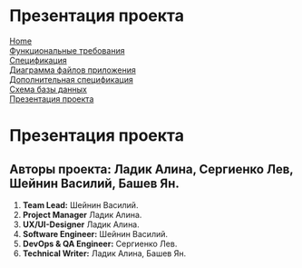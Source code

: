 # Презентация проекта

[Home](index.md)    
[Функциональные требования](functionalRequirements.md)  
[Спецификация](specification.md)  
[Диаграмма файлов приложения](filesSchema.md)   
[Дополнительная спецификация](dopSpecification.md)  
[Схема базы данных](databaseSchema.md)          
[Презентация проекта](projectPresentation.md)

# Презентация проекта

## Авторы проекта: **Ладик Алина, Сергиенко Лев, Шейнин Василий, Башев Ян.**

1. **Team Lead:** Шейнин Василий.
2. **Project Manager** Ладик Алина.
3. **UX/UI-Designer** Ладик Алина.
4. **Software Engineer:** Шейнин Василий.
5. **DevOps & QA Engineer:** Сергиенко Лев.
6. **Technical Writer:** Ладик Алина, Башев Ян.
